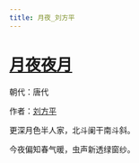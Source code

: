 ```yaml
---
title: 月夜_刘方平
---
```


# [月夜夜月](http://so.gushiwen.org/view_12998.aspx)

朝代：唐代

作者：[刘方平](http://so.gushiwen.org/author_506.aspx)

更深月色半人家，北斗阑干南斗斜。 

今夜偏知春气暖，虫声新透绿窗纱。